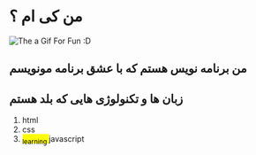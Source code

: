 # من کی ام ؟


<img style="text-align:center;" src="https://user-images.githubusercontent.com/111518636/189499248-e6473e93-8a1c-4e86-8834-485f9184de90.svg" alt="The a Gif For Fun :D" />

<h2> من برنامه نویس هستم که با عشق برنامه مونویسم </h2>

<h2 text-align="center"> زبان ها و تکنولوژی هایی که بلد هستم </h1>
<ol>
  <li> html </li>
  <li> css </li>
  <li> <mark><sub>learning </sub></mark> javascript </li>
</ol>
